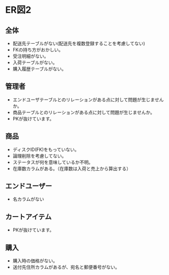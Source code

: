 # ER図2
## 全体
- 配送先テーブルがない(配送先を複数登録することを考慮してない)
- FKの持ち方がおかしい。
- 受注明細がない。
- 入荷テーブルがない。
- 購入履歴テーブルがない。

## 管理者
- エンドユーザテーブルとのリレーションがある点に対して問題が生じませんか。
- 商品テーブルとのリレーションがある点に対して問題が生じませんか。
- PKが抜けています。

## 商品
- ディスクID(FK)をもっていない。
- 論理削除を考慮してない。
- ステータスが何を意味しているか不明。
- 在庫数カラムがある。（在庫数は入荷と売上から算出する）

## エンドユーザー
- 名カラムがない

## カートアイテム
- PKが抜けています。

## 購入
- 購入時の価格がない。
- 送付先住所カラムがあるが、宛名と郵便番号がない。
